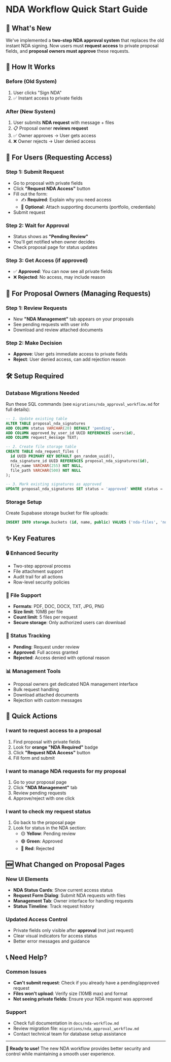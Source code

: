 # NDA Workflow Quick Start Guide

## 🚀 What's New

We've implemented a **two-step NDA approval system** that replaces the old instant NDA signing. Now users must **request access** to private proposal fields, and **proposal owners must approve** these requests.

## 🔄 How It Works

### Before (Old System)
1. User clicks "Sign NDA" 
2. ✅ Instant access to private fields

### After (New System)  
1. User submits **NDA request** with message + files
2. 📋 Proposal owner **reviews request**
3. ✅ Owner approves → User gets access
4. ❌ Owner rejects → User denied access

## 👤 For Users (Requesting Access)

### Step 1: Submit Request
- Go to proposal with private fields
- Click **"Request NDA Access"** button
- Fill out the form:
  - ✍️ **Required**: Explain why you need access
  - 📎 **Optional**: Attach supporting documents (portfolio, credentials)
- Submit request

### Step 2: Wait for Approval
- Status shows as **"Pending Review"** 
- You'll get notified when owner decides
- Check proposal page for status updates

### Step 3: Get Access (if approved)
- ✅ **Approved**: You can now see all private fields
- ❌ **Rejected**: No access, may include reason

## 🏢 For Proposal Owners (Managing Requests)

### Step 1: Review Requests
- New **"NDA Management"** tab appears on your proposals
- See pending requests with user info
- Download and review attached documents

### Step 2: Make Decision
- **Approve**: User gets immediate access to private fields
- **Reject**: User denied access, can add rejection reason

## 🛠️ Setup Required

### Database Migrations Needed
Run these SQL commands (see `migrations/nda_approval_workflow.md` for full details):

```sql
-- 1. Update existing table
ALTER TABLE proposal_nda_signatures 
ADD COLUMN status VARCHAR(20) DEFAULT 'pending',
ADD COLUMN approved_by_user_id UUID REFERENCES users(id),
ADD COLUMN request_message TEXT;

-- 2. Create file storage table  
CREATE TABLE nda_request_files (
  id UUID PRIMARY KEY DEFAULT gen_random_uuid(),
  nda_signature_id UUID REFERENCES proposal_nda_signatures(id),
  file_name VARCHAR(255) NOT NULL,
  file_path VARCHAR(500) NOT NULL
);

-- 3. Mark existing signatures as approved
UPDATE proposal_nda_signatures SET status = 'approved' WHERE status = 'pending';
```

### Storage Setup
Create Supabase storage bucket for file uploads:
```sql
INSERT INTO storage.buckets (id, name, public) VALUES ('nda-files', 'nda-files', false);
```

## ✨ Key Features

### 🔒 Enhanced Security
- Two-step approval process
- File attachment support
- Audit trail for all actions
- Row-level security policies

### 📄 File Support
- **Formats**: PDF, DOC, DOCX, TXT, JPG, PNG
- **Size limit**: 10MB per file
- **Count limit**: 5 files per request
- **Secure storage**: Only authorized users can download

### 🔔 Status Tracking
- **Pending**: Request under review
- **Approved**: Full access granted  
- **Rejected**: Access denied with optional reason

### 📊 Management Tools
- Proposal owners get dedicated NDA management interface
- Bulk request handling
- Download attached documents
- Rejection with custom messages

## 🎯 Quick Actions

### I want to request access to a proposal
1. Find proposal with private fields
2. Look for **orange "NDA Required"** badge
3. Click **"Request NDA Access"** button
4. Fill form and submit

### I want to manage NDA requests for my proposal
1. Go to your proposal page
2. Click **"NDA Management"** tab
3. Review pending requests
4. Approve/reject with one click

### I want to check my request status
1. Go back to the proposal page
2. Look for status in the NDA section:
   - 🟡 **Yellow**: Pending review
   - 🟢 **Green**: Approved
   - 🔴 **Red**: Rejected

## 🆕 What Changed on Proposal Pages

### New UI Elements
- **NDA Status Cards**: Show current access status
- **Request Form Dialog**: Submit NDA requests with files
- **Management Tab**: Owner interface for handling requests
- **Status Timeline**: Track request history

### Updated Access Control
- Private fields only visible after **approval** (not just request)
- Clear visual indicators for access status
- Better error messages and guidance

## 📞 Need Help?

### Common Issues
- **Can't submit request**: Check if you already have a pending/approved request
- **Files won't upload**: Verify size (10MB max) and format
- **Not seeing private fields**: Ensure your NDA request was approved

### Support
- Check full documentation in `docs/nda-workflow.md`
- Review migration file: `migrations/nda_approval_workflow.md`
- Contact technical team for database setup assistance

---

**🎉 Ready to use!** The new NDA workflow provides better security and control while maintaining a smooth user experience.